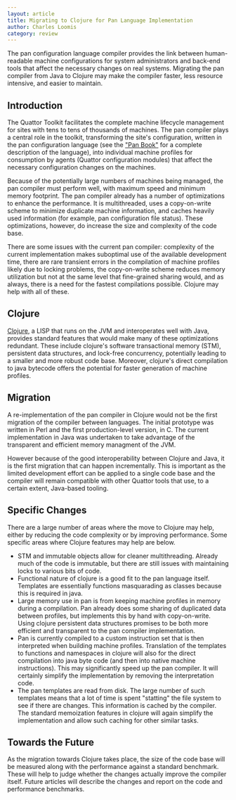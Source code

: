```yaml
---
layout: article
title: Migrating to Clojure for Pan Language Implementation
author: Charles Loomis
category: review
---
```


The pan configuration language compiler provides the link between
human-readable machine configurations for system administrators and back-end
tools that affect the necessary changes on real systems. Migrating the pan
compiler from Java to Clojure may make the compiler faster, less resource
intensive, and easier to maintain.

Introduction
------------

The Quattor Toolkit facilitates the complete machine lifecycle management for
sites with tens to tens of thousands of machines. The pan compiler plays a
central role in the toolkit, transforming the site's configuration, written in
the pan configuration language (see the ["Pan Book"][sf-panc-files] for a
complete description of the language), into individual machine profiles for
consumption by agents (Quattor configuration modules) that affect the
necessary configuration changes on the machines.

Because of the potentially large numbers of machines being managed, the pan
compiler must perform well, with maximum speed and minimum memory footprint.
The pan compiler already has a number of optimizations to enhance the
performance. It is multithreaded, uses a copy-on-write scheme to minimize
duplicate machine information, and caches heavily used information (for
example, pan configuration file status). These optimizations, however, do
increase the size and complexity of the code base.

There are some issues with the current pan compiler: complexity of the current
implementation makes suboptimal use of the available development time,
there are rare transient errors in the compilation of machine profiles likely
due to locking problems, the copy-on-write scheme reduces memory utilization
but not at the same level that fine-grained sharing would, and as always,
there is a need for the fastest compilations possible. Clojure may help with
all of these.

Clojure
-------

[Clojure][clojure], a LISP that runs on the JVM and interoperates well with Java,
provides standard features that would make many of these optimizations
redundant. These include clojure's software transactional memory (STM),
persistent data structures, and lock-free concurrency, potentially leading to
a smaller and more robust code base. Moreover, clojure's direct compilation to
java bytecode offers the potential for faster generation of machine profiles.

Migration
---------

A re-implementation of the pan compiler in Clojure would not be the first
migration of the compiler between languages. The initial prototype was written
in Perl and the first production-level version, in C. The current
implementation in Java was undertaken to take advantage of the transparent and
efficient memory managment of the JVM.

However because of the good interoperability between Clojure and Java, it is
the first migration that can happen incrementally. This is important as the
limited development effort can be applied to a single code base and the
compiler will remain compatible with other Quattor tools that use, to a
certain extent, Java-based tooling.

Specific Changes
----------------

There are a large number of areas where the move to Clojure may help, either
by reducing the code complexity or by improving performance. Some specific
areas where Clojure features may help are below.

* STM and immutable objects allow for cleaner multithreading.
    Already much of the code is immutable, but there are still issues
    with maintaining locks to various bits of code.
* Functional nature of clojure is a good fit to the pan language
    itself.  Templates are essentially functions masquarading as
    classes because this is required in java.
* Large memory use in pan is from keeping machine profiles in memory
    during a compilation.  Pan already does some sharing of duplicated
    data between profiles, but implements this by hand with
    copy-on-write.  Using clojure persistent data structures promises
    to be both more efficient and transparent to the pan compiler
    implementation.
* Pan is currently compiled to a custom instruction set that is then
    interpreted when building machine profiles.  Translation of the
    templates to functions and namespaces in clojure will also for the
    direct compilation into java byte code (and then into native
    machine instructions).  This may significantly speed up the pan
    compiler.  It will certainly simplify the implementation by
    removing the interpretation code.
* The pan templates are read from disk.  The large number of such
    templates means that a lot of time is spent "statting" the file
    system to see if there are changes.  This information is cached by
    the compiler.  The standard memoization features in clojure will
    again simplify the implementation and allow such caching for other
    similar tasks.

Towards the Future
------------------

As the migration towards Clojure takes place, the size of the code base will
be measured along with the performance against a standard benchmark. These
will help to judge whether the changes actually improve the compiler itself.
Future articles will describe the changes and report on the code and
performance benchmarks.

[sf-panc-files]: http://sourceforge.net/projects/quattor/files/panc/
[clojure]: http://clojure.org
